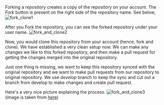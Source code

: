 Forking a repository creates a copy of the repository on your account. The _Fork_ button is present on the right side of the repository name. See below,
![fork_clone1](https://user-images.githubusercontent.com/9693472/41194532-1ed7cbc6-6c3a-11e8-9270-92aba3ff4c56.png)

After you Fork the repository, you can see the forked repository under your user name.
![fork_and_clone2](https://user-images.githubusercontent.com/9693472/41194553-98f951ea-6c3a-11e8-8c7f-e41cce3be9d7.png)

Now, you would clone this repository from your account (hence, fork and clone). We have established a very clean setup now. We can make any changes we like to this forked repository, and then make a pull request for getting the changes merged into the original repository.

Just one thing is missing, we want to keep this repository synced with the original repository and we want to make pull requests from our repository to original repository. We use _develop_ branch to keep the sync and cut out a branch from develop to make changes and create pull request.

Here's a very nice picture explaining the process. 
![fork_and_clone3](https://user-images.githubusercontent.com/9693472/41194624-35b0dc8c-6c3c-11e8-9223-fa1a6f3cb887.png)
(image is taken from [here](https://github.com/Rafase282/My-FreeCodeCamp-Code/wiki/Lesson-Save-your-Code-Revisions-Forever-with-Git))